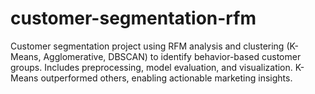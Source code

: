 # customer-segmentation-rfm
Customer segmentation project using RFM analysis and clustering (K-Means, Agglomerative, DBSCAN) to identify behavior-based customer groups. Includes preprocessing, model evaluation, and visualization. K-Means outperformed others, enabling actionable marketing insights.
